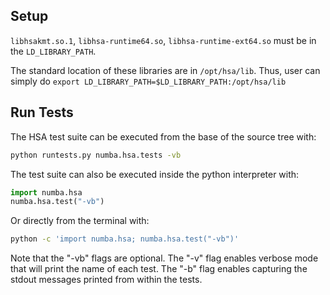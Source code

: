 Setup
-----

`libhsakmt.so.1`, `libhsa-runtime64.so`, `libhsa-runtime-ext64.so` must be in
 the `LD_LIBRARY_PATH`.

The standard location of these libraries are in `/opt/hsa/lib`.  Thus,
user can simply do `export LD_LIBRARY_PATH=$LD_LIBRARY_PATH:/opt/hsa/lib`


Run Tests
---------

The HSA test suite can be executed from the base of the source tree with:

```bash
python runtests.py numba.hsa.tests -vb
```

The test suite can also be executed inside the python interpreter with:

```python
import numba.hsa
numba.hsa.test("-vb")
```

Or directly from the terminal with:

```bash
python -c 'import numba.hsa; numba.hsa.test("-vb")'
```

Note that the "-vb" flags are optional.  The "-v" flag enables verbose mode
that will print the name of each test.  The "-b" flag enables capturing
the stdout messages printed from within the tests.


